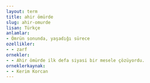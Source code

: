 ```yaml
---
layout: term
title: ahir ömürde
slug: ahir-omurde
lisan: Türkçe
anlamlar:
- Ömrün sonunda, yaşadığı sürece
ozellikler:
- - zarf
ornekler:
- - Ahir ömürde ilk defa siyasi bir mesele çözüyordu.
orneklerkaynak:
- - Kerim Korcan
---
```

